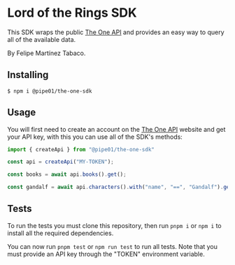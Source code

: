 # Lord of the Rings SDK

This SDK wraps the public [The One API](https://the-one-api.dev) and provides an easy way to query all of the available data.

By Felipe Martínez Tabaco.

## Installing

```shell
$ npm i @pipe01/the-one-sdk
```

## Usage

You will first need to create an account on the [The One API](https://the-one-api.dev/) website and get your API key, with this you can use all of the SDK's methods:

```js
import { createApi } from "@pipe01/the-one-sdk"

const api = createApi("MY-TOKEN");

const books = await api.books().get();

const gandalf = await api.characters().with("name", "==", "Gandalf").get();
```

## Tests

To run the tests you must clone this repository, then run `pnpm i` or `npm i` to install all the required dependencies.

You can now run `pnpm test` or `npm run test` to run all tests. Note that you must provide an API key through the "TOKEN" environment variable.